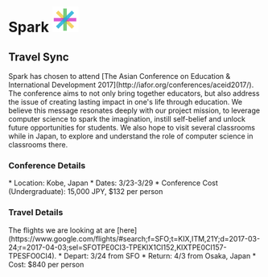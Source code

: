 <div><h1> Spark <img src="Logo.png" height="50"></h1></div>
<h2> Travel Sync </h2>
Spark has chosen to attend [The Asian Conference on Education & International Development 2017](http://iafor.org/conferences/aceid2017/). The conference aims to not only bring together educators, but also address the issue of creating lasting impact in one's life through education. We believe this message resonates deeply with our project mission, to leverage computer science to spark the imagination, instill self-belief and unlock future opportunities for students. We also hope to visit several classrooms while in Japan, to explore and understand the role of computer science in classrooms there. 

<h3>Conference Details</h3>
* Location: Kobe, Japan
* Dates: 3/23-3/29
* Conference Cost (Undergraduate): 15,000 JPY, $132 per person

<h3>Travel Details</h3>
The flights we are looking at are [here](https://www.google.com/flights/#search;f=SFO;t=KIX,ITM,21Y;d=2017-03-24;r=2017-04-03;sel=SFOTPE0CI3-TPEKIX1CI152,KIXTPE0CI157-TPESFO0CI4).
* Depart: 3/24 from SFO
* Return: 4/3 from Osaka, Japan
* Cost: $840 per person


